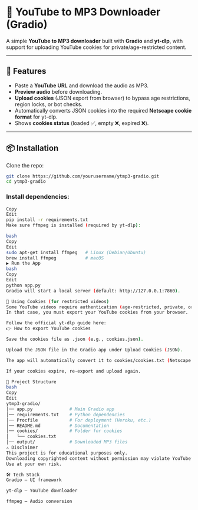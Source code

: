 # 🎵 YouTube to MP3 Downloader (Gradio)

A simple **YouTube to MP3 downloader** built with **Gradio** and **yt-dlp**, with support for uploading YouTube cookies for private/age-restricted content.

---

## 🚀 Features
- Paste a **YouTube URL** and download the audio as MP3.  
- **Preview audio** before downloading.  
- **Upload cookies** (JSON export from browser) to bypass age restrictions, region locks, or bot checks.  
- Automatically converts JSON cookies into the required **Netscape cookie format** for yt-dlp.  
- Shows **cookies status** (loaded ✅, empty ❌, expired ❌).  

---

## 📦 Installation

Clone the repo:
```bash
git clone https://github.com/yourusername/ytmp3-gradio.git
cd ytmp3-gradio
```
### Install dependencies:

``` bash
Copy
Edit
pip install -r requirements.txt
Make sure ffmpeg is installed (required by yt-dlp):

bash
Copy
Edit
sudo apt-get install ffmpeg   # Linux (Debian/Ubuntu)
brew install ffmpeg           # macOS
▶️ Run the App
bash
Copy
Edit
python app.py
Gradio will start a local server (default: http://127.0.0.1:7860).

🔑 Using Cookies (for restricted videos)
Some YouTube videos require authentication (age-restricted, private, or region-locked).
In that case, you must export your YouTube cookies from your browser.

Follow the official yt-dlp guide here:
👉 How to export YouTube cookies

Save the cookies file as .json (e.g., cookies.json).

Upload the JSON file in the Gradio app under Upload Cookies (JSON).

The app will automatically convert it to cookies/cookies.txt (Netscape format required by yt-dlp).

If your cookies expire, re-export and upload again.

📂 Project Structure
bash
Copy
Edit
ytmp3-gradio/
│── app.py              # Main Gradio app
│── requirements.txt    # Python dependencies
│── Procfile            # For deployment (Heroku, etc.)
│── README.md           # Documentation
│── cookies/            # Folder for cookies
│   └── cookies.txt
│── output/             # Downloaded MP3 files
⚠️ Disclaimer
This project is for educational purposes only.
Downloading copyrighted content without permission may violate YouTube’s Terms of Service.
Use at your own risk.

🛠️ Tech Stack
Gradio – UI framework

yt-dlp – YouTube downloader

ffmpeg – Audio conversion

